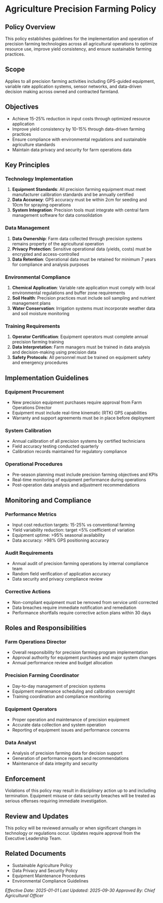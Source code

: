 # Agriculture Precision Farming Policy

## Policy Overview
This policy establishes guidelines for the implementation and operation of precision farming technologies across all agricultural operations to optimize resource use, improve yield consistency, and ensure sustainable farming practices.

## Scope
Applies to all precision farming activities including GPS-guided equipment, variable rate application systems, sensor networks, and data-driven decision making across owned and contracted farmland.

## Objectives
- Achieve 15-25% reduction in input costs through optimized resource application
- Improve yield consistency by 10-15% through data-driven farming practices
- Ensure compliance with environmental regulations and sustainable agriculture standards
- Maintain data privacy and security for farm operations data

## Key Principles

### Technology Implementation
1. **Equipment Standards**: All precision farming equipment must meet manufacturer calibration standards and be annually certified
2. **Data Accuracy**: GPS accuracy must be within 2cm for seeding and 10cm for spraying operations
3. **System Integration**: Precision tools must integrate with central farm management software for data consolidation

### Data Management
1. **Data Ownership**: Farm data collected through precision systems remains property of the agricultural operation
2. **Privacy Protection**: Sensitive operational data (yields, costs) must be encrypted and access-controlled
3. **Data Retention**: Operational data must be retained for minimum 7 years for compliance and analysis purposes

### Environmental Compliance
1. **Chemical Application**: Variable rate application must comply with local environmental regulations and buffer zone requirements
2. **Soil Health**: Precision practices must include soil sampling and nutrient management plans
3. **Water Conservation**: Irrigation systems must incorporate weather data and soil moisture monitoring

### Training Requirements
1. **Operator Certification**: Equipment operators must complete annual precision farming training
2. **Data Interpretation**: Farm managers must be trained in data analysis and decision-making using precision data
3. **Safety Protocols**: All personnel must be trained on equipment safety and emergency procedures

## Implementation Guidelines

### Equipment Procurement
- New precision equipment purchases require approval from Farm Operations Director
- Equipment must include real-time kinematic (RTK) GPS capabilities
- Warranty and support agreements must be in place before deployment

### System Calibration
- Annual calibration of all precision systems by certified technicians
- Field accuracy testing conducted quarterly
- Calibration records maintained for regulatory compliance

### Operational Procedures
- Pre-season planning must include precision farming objectives and KPIs
- Real-time monitoring of equipment performance during operations
- Post-operation data analysis and adjustment recommendations

## Monitoring and Compliance

### Performance Metrics
- Input cost reduction targets: 15-25% vs conventional farming
- Yield variability reduction: target <5% coefficient of variation
- Equipment uptime: >95% seasonal availability
- Data accuracy: >98% GPS positioning accuracy

### Audit Requirements
- Annual audit of precision farming operations by internal compliance team
- Random field verification of application accuracy
- Data security and privacy compliance review

### Corrective Actions
- Non-compliant equipment must be removed from service until corrected
- Data breaches require immediate notification and remediation
- Performance shortfalls require corrective action plans within 30 days

## Roles and Responsibilities

### Farm Operations Director
- Overall responsibility for precision farming program implementation
- Approval authority for equipment purchases and major system changes
- Annual performance review and budget allocation

### Precision Farming Coordinator
- Day-to-day management of precision systems
- Equipment maintenance scheduling and calibration oversight
- Training coordination and compliance monitoring

### Equipment Operators
- Proper operation and maintenance of precision equipment
- Accurate data collection and system operation
- Reporting of equipment issues and performance concerns

### Data Analyst
- Analysis of precision farming data for decision support
- Generation of performance reports and recommendations
- Maintenance of data integrity and security

## Enforcement
Violations of this policy may result in disciplinary action up to and including termination. Equipment misuse or data security breaches will be treated as serious offenses requiring immediate investigation.

## Review and Updates
This policy will be reviewed annually or when significant changes in technology or regulations occur. Updates require approval from the Executive Leadership Team.

## Related Documents
- Sustainable Agriculture Policy
- Data Privacy and Security Policy
- Equipment Maintenance Procedures
- Environmental Compliance Guidelines

*Effective Date: 2025-01-01*
*Last Updated: 2025-09-30*
*Approved By: Chief Agricultural Officer*
